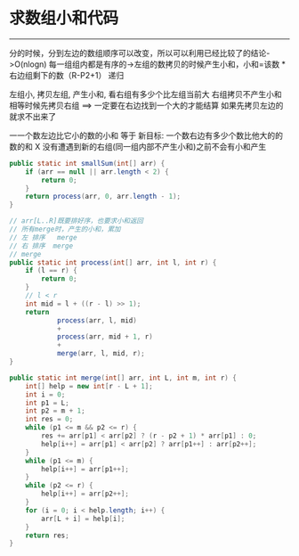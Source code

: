 # 求数组小和代码

---

分的时候，分到左边的数组顺序可以改变，所以可以利用已经比较了的结论->O(nlogn)
每一组组内都是有序的->左组的数拷贝的时候产生小和，小和=该数 * 右边组剩下的数（R-P2+1）
递归

左组小, 拷贝左组, 产生小和, 看右组有多少个比左组当前大
右组拷贝不产生小和
相等时候先拷贝右组 ==> 一定要在右边找到一个大的才能结算
 如果先拷贝左边的就求不出来了

一一个数左边比它小的数的小和 等于 
新目标: 一个数右边有多少个数比他大的的数的和
X 没有遭遇到新的右组(同一组内部不产生小和)之前不会有小和产生

```java
public static int smallSum(int[] arr) {
    if (arr == null || arr.length < 2) {
        return 0;
    }
    return process(arr, 0, arr.length - 1);
}

// arr[L..R]既要排好序，也要求小和返回
// 所有merge时，产生的小和，累加
// 左 排序   merge
// 右 排序  merge
// merge
public static int process(int[] arr, int l, int r) {
    if (l == r) {
        return 0;
    }
    // l < r
    int mid = l + ((r - l) >> 1);
    return 
            process(arr, l, mid) 
            + 
            process(arr, mid + 1, r) 
            + 
            merge(arr, l, mid, r);
}

public static int merge(int[] arr, int L, int m, int r) {
    int[] help = new int[r - L + 1];
    int i = 0;
    int p1 = L;
    int p2 = m + 1;
    int res = 0;
    while (p1 <= m && p2 <= r) {
        res += arr[p1] < arr[p2] ? (r - p2 + 1) * arr[p1] : 0;
        help[i++] = arr[p1] < arr[p2] ? arr[p1++] : arr[p2++];
    }
    while (p1 <= m) {
        help[i++] = arr[p1++];
    }
    while (p2 <= r) {
        help[i++] = arr[p2++];
    }
    for (i = 0; i < help.length; i++) {
        arr[L + i] = help[i];
    }
    return res;
}

```